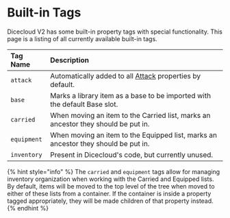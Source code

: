 # Built-in Tags

Dicecloud V2 has some built-in property tags with special functionality. This page is a listing of all currently available built-in tags.

| Tag Name | Description |
| :--- | :--- |
| `attack` | Automatically added to all [Attack](../documentation-for-properties/attackaction.md) properties by default. |
| `base` | Marks a library item as a base to be imported with the default Base slot. |
| `carried` | When moving an item to the Carried list, marks an ancestor they should be put in. |
| `equipment` | When moving an item to the Equipped list, marks an ancestor they should be put in. |
| `inventory` | Present in Dicecloud's code, but currently unused. |

{% hint style="info" %}
The `carried` and `equipment` tags allow for managing inventory organization when working with the Carried and Equipped lists. By default, items will be moved to the top level of the tree when moved to either of these lists from a container. If the container is inside a property tagged appropriately, they will be made children of that property instead.
{% endhint %}

